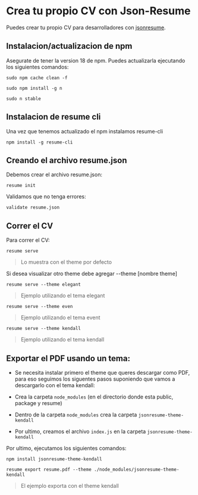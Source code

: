 # Crea tu propio CV con Json-Resume

Puedes crear tu propio CV para desarrolladores con [jsonresume](https://jsonresume.org/).

## Instalacion/actualizacion de npm

Asegurate de tener la version 18 de npm. Puedes actualizarla ejecutando los siguientes comandos:

```
sudo npm cache clean -f
```

```
sudo npm install -g n
```

```
sudo n stable
```

## Instalacion de resume cli

Una vez que tenemos actualizado el npm instalamos resume-cli

```
npm install -g resume-cli
```

## Creando el archivo resume.json

Debemos crear el archivo resume.json:

```
resume init
```

Validamos que no tenga errores:

```
validate resume.json
```

## Correr el CV

Para correr el CV:

```
resume serve 
```
> Lo muestra con el theme por defecto

Si desea visualizar otro theme debe agregar --theme [nombre theme]

```
resume serve --theme elegant 
```
> Ejemplo utilizando el tema elegant

```
resume serve --theme even 
```
> Ejemplo utilizando el tema event


```
resume serve --theme kendall 
```
> Ejemplo utilizando el tema kendall

## Exportar el PDF usando un tema:

- Se necesita instalar primero el theme que queres descargar como PDF, para eso seguimos los siguentes pasos suponiendo que vamos a descargarlo con el tema kendall:

- Crea la carpeta `node_modules` (en el directorio donde esta public, package y resume)
- Dentro de la carpeta `node_modules` crea la carpeta `jsonresume-theme-kendall`
- Por ultimo, creamos el archivo `index.js` en la carpeta `jsonresume-theme-kendall`

Por ultimo, ejecutamos los siguientes comandos:

```
npm install jsonresume-theme-kendall
```

```
resume export resume.pdf --theme ./node_modules/jsonresume-theme-kendall
```

> El ejemplo exporta con el theme kendall